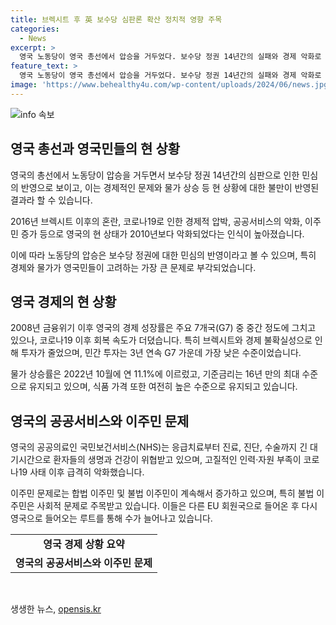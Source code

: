 ```yaml
---
title: 브렉시트 후 英 보수당 심판론 확산 정치적 영향 주목
categories:
  - News
excerpt: >
  영국 노동당이 영국 총선에서 압승을 거두었다. 보수당 정권 14년간의 실패와 경제 악화로 민심이 반발했고, 노동당이 승리를 거뒀다. 영국의 현재 상태가 나빠졌다는 인식이 강하며, 물가 상승과 경제 불확실성으로 민심이 불안해졌다. 보수당의 정책과 정치적 결정에 대한 불만이 커지고 있는 가운데, 노동당이 승리를 거두었다. 특히 NHS의 위기, 이민 문제 등이 노동당의 승리에 영향을 미쳤다.
feature_text: >
  영국 노동당이 영국 총선에서 압승을 거두었다. 보수당 정권 14년간의 실패와 경제 악화로 민심이 반발했고, 노동당이 승리를 거뒀다. 영국의 현재 상태가 나빠졌다는 인식이 강하며, 물가 상승과 경제 불확실성으로 민심이 불안해졌다. 보수당의 정책과 정치적 결정에 대한 불만이 커지고 있는 가운데, 노동당이 승리를 거두었다. 특히 NHS의 위기, 이민 문제 등이 노동당의 승리에 영향을 미쳤다.
image: 'https://www.behealthy4u.com/wp-content/uploads/2024/06/news.jpg'
---
```


<p><img src="https://www.behealthy4u.com/wp-content/uploads/2024/06/news.jpg" alt="info 속보" /></p>

<h2 data-ke-size="size26">영국 총선과 영국민들의 현 상황</h2>

<p data-ke-size="size16">영국의 총선에서 노동당이 압승을 거두면서 보수당 정권 14년간의 심판으로 인한 민심의 반영으로 보이고, 이는 경제적인 문제와 물가 상승 등 현 상황에 대한 불만이 반영된 결과라 할 수 있습니다.</p>

<p data-ke-size="size16">2016년 브렉시트 이후의 혼란, 코로나19로 인한 경제적 압박, 공공서비스의 악화, 이주민 증가 등으로 영국의 현 상태가 2010년보다 악화되었다는 인식이 높아졌습니다.</p>

<p data-ke-size="size16">이에 따라 노동당의 압승은 보수당 정권에 대한 민심의 반영이라고 볼 수 있으며, 특히 경제와 물가가 영국민들이 고려하는 가장 큰 문제로 부각되었습니다.</p>

<h2 data-ke-size="size26">영국 경제의 현 상황</h2>

<p data-ke-size="size16">2008년 금융위기 이후 영국의 경제 성장률은 주요 7개국(G7) 중 중간 정도에 그치고 있으나, 코로나19 이후 회복 속도가 더뎠습니다. 특히 브렉시트와 경제 불확실성으로 인해 투자가 줄었으며, 민간 투자는 3년 연속 G7 가운데 가장 낮은 수준이었습니다.</p>

<p data-ke-size="size16">물가 상승률은 2022년 10월에 연 11.1%에 이르렀고, 기준금리는 16년 만의 최대 수준으로 유지되고 있으며, 식품 가격 또한 여전히 높은 수준으로 유지되고 있습니다.</p>

<h2 data-ke-size="size26">영국의 공공서비스와 이주민 문제</h2>

<p data-ke-size="size16">영국의 공공의료인 국민보건서비스(NHS)는 응급치료부터 진료, 진단, 수술까지 긴 대기시간으로 환자들의 생명과 건강이 위협받고 있으며, 고질적인 인력·자원 부족이 코로나19 사태 이후 급격히 악화했습니다.</p>

<p data-ke-size="size16">이주민 문제로는 합법 이주민 및 불법 이주민이 계속해서 증가하고 있으며, 특히 불법 이주민은 사회적 문제로 주목받고 있습니다. 이들은 다른 EU 회원국으로 들어온 후 다시 영국으로 들어오는 루트를 통해 수가 늘어나고 있습니다.</p>

<table>
    <tr>
        <td style="text-align: center; height: 17px;"><b>영국 경제 상황 요약</b></td>
    </tr>
    <tr>
        <td style="text-align: center; height: 17px;"><b>영국의 공공서비스와 이주민 문제</b></td>
    </tr>
</table>

<p data-ke-size="size16">&nbsp;</p>
생생한 뉴스, <a href="https://opensis.kr" rel="dofollow">opensis.kr</a>


